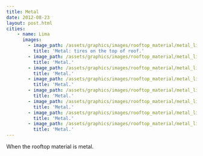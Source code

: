 ```yaml
---
title: Metal 
date: 2012-08-23
layout: post.html
cities:     
    - name: Lima
      images:
        - image_path: /assets/graphics/images/rooftop_material/metal_lima_01.jpg
          title: 'Metal: tires on the top of roof.'            
        - image_path: /assets/graphics/images/rooftop_material/metal_lima_02.jpg
          title: 'Metal.'            
        - image_path: /assets/graphics/images/rooftop_material/metal_lima_03.jpg
          title: 'Metal.'  
        - image_path: /assets/graphics/images/rooftop_material/metal_lima_04.jpg
          title: 'Metal.'            
        - image_path: /assets/graphics/images/rooftop_material/metal_lima_05.jpg
          title: 'Metal.'            
        - image_path: /assets/graphics/images/rooftop_material/metal_lima_06.jpg
          title: 'Metal.'  
        - image_path: /assets/graphics/images/rooftop_material/metal_lima_07.jpg
          title: 'Metal.'   
        - image_path: /assets/graphics/images/rooftop_material/metal_lima_08.jpg
          title: 'Metal.'                                                
---
```

When the rooftop material is metal.
